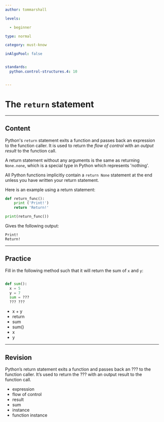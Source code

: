 ```yaml
---
author: tommarshall

levels:

  - beginner

type: normal

category: must-know

inAlgoPool: false


standards:
  python.control-structures.4: 10


---
```


# The `return` statement

---
## Content

Python's `return` statement exits a function and passes back an expression to the function caller. It is used to return the *flow of control* with an *output result* to the function call.

A return statement without any arguments is the same as returning `None.none`, which is a special type in Python which represents 'nothing'.

All Python functions implicitly contain a `return None` statement at the end unless you have written your return statement.

Here is an example using a return statement:

```python
def return_func():
    print ('Print!')
    return 'Return!'

print(return_func())
```
Gives the following output:
```
Print!
Return!
```
--- 
## Practice

Fill in the following method such that it will return the sum of `x` and `y`:

```python

def sum():
  x = 5
  y = 7
  sum = ???
  ??? ???

```

* x + y
* return
* sum
* sum()
* x 
* y

---
## Revision

Python’s return statement exits a function and passes back an ??? to the function caller. It’s used to return the ??? with an output result to the function call.


* expression
* flow of control
* result
* sum
* instance
* function instance
 
 
